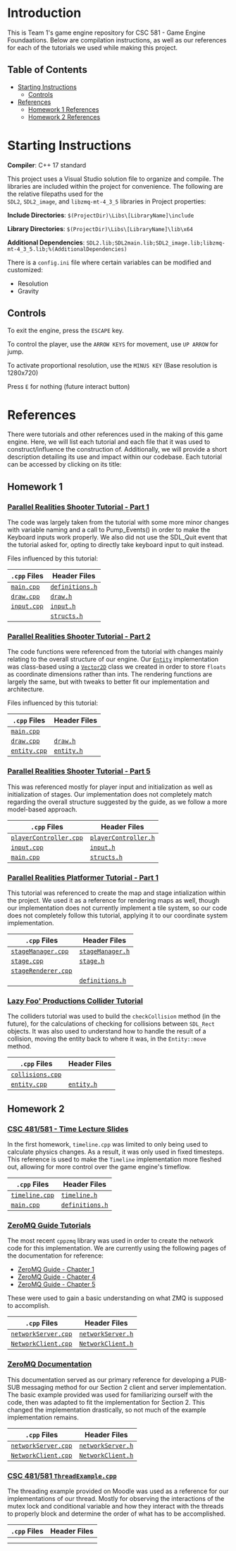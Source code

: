 # Introduction
This is Team 1's game engine repository for CSC 581 - Game Engine Foundaations. Below are 
compilation instructions, as well as our references for each of the tutorials we used while 
making this project.

## Table of Contents

- [Starting Instructions](#starting-instructions)
	- [Controls](#controls)
- [References](#references)
	- [Homework 1 References](#homework-1)
	- [Homework 2 References](#homework-2)

# Starting Instructions

**Compiler**: C++ 17 standard

This project uses a Visual Studio solution file to organize and compile. The libraries are included 
within the project for convenience. The following are the relative filepaths used for the  
`SDL2`, `SDL2_image`, and `libzmq-mt-4_3_5` libraries in Project properties:

**Include Directories**: `$(ProjectDir)\Libs\[LibraryName]\include`

**Library Directories**: `$(ProjectDir)\Libs\[LibraryName]\lib\x64`

**Additional Dependencies**: `SDL2.lib;SDL2main.lib;SDL2_image.lib;libzmq-mt-4_3_5.lib;%(AdditionalDependencies)`

There is a `config.ini` file where certain variables can be modified and customized:
 - Resolution
 - Gravity

## Controls

To exit the engine, press the `ESCAPE` key.

To control the player, use the `ARROW KEYS` for movement, use `UP ARROW` for jump.

To activate proportional resolution, use the `MINUS KEY` (Base resolution is 1280x720)

Press `E` for nothing (future interact button)

# References
There were tutorials and other references used in the making of this game engine. Here, we 
will list each tutorial and each file that it was used to construct/influence the construction of. 
Additionally, we will provide a short description detailing its use and impact within our codebase. 
Each tutorial can be accessed by clicking on its title:

## Homework 1

### [Parallel Realities Shooter Tutorial - Part 1](https://www.parallelrealities.co.uk/tutorials/shooter/shooter1.php)

The code was largely taken from the tutorial with some more minor changes with variable naming
and a call to Pump_Events() in order to make the Keyboard inputs work properly. We also did not
use the SDL_Quit event that the tutorial asked for, opting to directly take keyboard input to
quit instead.

Files influenced by this tutorial:

|        `.cpp` Files        |            Header Files            |
| -------------------------- | ---------------------------------- |
|  [`main.cpp`](./main.cpp)  | [`definitions.h`](./definitions.h) |
|  [`draw.cpp`](./draw.cpp)  |        [`draw.h`](./draw.h)        |
| [`input.cpp`](./input.cpp) |       [`input.h`](./input.h)       |
| | [`structs.h`](./structs.h) |

### [Parallel Realities Shooter Tutorial - Part 2](https://www.parallelrealities.co.uk/tutorials/shooter/shooter2.php)

The code functions were referenced from the tutorial with changes mainly relating to the overall structure
of our engine. Our [`Entity`](./entity.cpp) implementation was class-based using a [`Vector2D`](./vector2D.cpp) 
class we created in order to store `floats` as coordinate dimensions rather than ints. The rendering functions 
are largely the same, but with tweaks to better fit our implementation and architecture.

Files influenced by this tutorial:

|        `.cpp` Files        |            Header Files            |
| -------------------------- | ---------------------------------- |
|  [`main.cpp`](./main.cpp)  |  |
|  [`draw.cpp`](./draw.cpp)  |       [`draw.h`](./draw.h)         |
| [`entity.cpp`](./entity.cpp) | [`entity.h`](./entity.h) |

### [Parallel Realities Shooter Tutorial - Part 5](https://www.parallelrealities.co.uk/tutorials/shooter/shooter5.php)

This was referenced mostly for player input and initialization as well as initialization of stages. Our 
implementation does not completely match regarding the overall structure suggested by the guide, as we follow 
a more model-based approach.

|        `.cpp` Files        |            Header Files            |
| -------------------------- | ---------------------------------- |
| [`playerController.cpp`](./playerController.cpp) | [`playerController.h`](./playerController.h) |
| [`input.cpp`](./input.cpp) | [`input.h`](./input.h) |
| [`main.cpp`](./main.cpp) | [`structs.h`](./structs.h) |

### [Parallel Realities Platformer Tutorial - Part 1](https://www.parallelrealities.co.uk/tutorials/ppp/ppp1.php)

This tutorial was referenced to create the map and stage intialization within the project. We used it as a reference 
for rendering maps as well, though our implementation does not currently implement a tile system, so our code does not 
completely follow this tutorial, applying it to our coordinate system implementation.

|        `.cpp` Files        |            Header Files            |
| -------------------------- | ---------------------------------- |
| [`stageManager.cpp`](./stageManager.cpp) | [`stageManager.h`](./stageManager.h) |
| [`stage.cpp`](./stage.cpp) | [`stage.h`](./stage.h) |
| [`stageRenderer.cpp`](./stageRenderer.cpp) |  |
|  | [`definitions.h`](./definitions.h) |

### [Lazy Foo' Productions Collider Tutorial](https://lazyfoo.net/tutorials/SDL/27_collision_detection/index.php)

The colliders tutorial was used to build the `checkCollision` method (in the future), for the calculations of checking for 
collisions between `SDL_Rect` objects. It was also used to understand how to handle the result of a collision, 
moving the entity back to where it was, in the `Entity::move` method.

|        `.cpp` Files        |            Header Files            |
| -------------------------- | ---------------------------------- |
| [`collisions.cpp`](./collisions.cpp) | |
| [`entity.cpp`](./entity.cpp) | [`entity.h`](./entity.h) |

## Homework 2

### [CSC 481/581 - Time Lecture Slides](https://docs.google.com/presentation/d/1EZ9PFmYsufonouzSsVSzEfTW6dvkegJ7/edit#slide=id.p67)

In the first homework, `timeline.cpp` was limited to only being used to calculate physics changes.
As a result, it was only used in fixed timesteps. This reference is used to make the `Timeline` 
implementation more fleshed out, allowing for more control over the game engine's timeflow.

|        `.cpp` Files        |            Header Files            |
| -------------------------- | ---------------------------------- |
| [`timeline.cpp`](./timeline.cpp) | [`timeline.h`](./timeline.h) |
| [`main.cpp`](./main.cpp) | [`definitions.h`](./definitions.h) |

### [ZeroMQ Guide Tutorials](https://zguide.zeromq.org/docs)

The most recent `cppzmq` library was used in order to create the network code for this implementation.
We are currently using the following pages of the documentation for reference:

- [ZeroMQ Guide - Chapter 1](https://zguide.zeromq.org/docs/chapter1/)
- [ZeroMQ Guide - Chapter 4](https://zguide.zeromq.org/docs/chapter4/)
- [ZeroMQ Guide - Chapter 5](https://zguide.zeromq.org/docs/chapter5/)

These were used to gain a basic understanding on what ZMQ is supposed to accomplish.

|        `.cpp` Files        |            Header Files            |
| -------------------------- | ---------------------------------- |
| [`networkServer.cpp`]() | [`networkServer.h`]() |
| [`NetworkClient.cpp`]() | [`NetworkClient.h`]() |

### [ZeroMQ Documentation](https://zeromq.org/socket-api/?language=cpp&library=cppzmq#publish-subscribe-pattern)

This documentation served as our primary reference for developing a PUB-SUB messaging method 
for our Section 2 client and server implementation. The basic example provided was used for 
familiarizing ourself with the code, then was adapted to fit the implementation for Section 2.
This changed the implementation drastically, so not much of the example implementation remains.

|        `.cpp` Files        |            Header Files            |
| -------------------------- | ---------------------------------- |
| [`networkServer.cpp`]() | [`networkServer.h`]() |
| [`NetworkClient.cpp`]() | [`NetworkClient.h`]() |

### [CSC 481/581 `ThreadExample.cpp`](https://moodle-courses2425.wolfware.ncsu.edu/pluginfile.php/499841/mod_resource/content/4/ThreadExample.cpp)

The threading example provided on Moodle was used as a reference for our implementations of our thread. Mostly 
for observing the interactions of the mutex lock and conditional variable and how they interact with the threads 
to properly block and determine the order of what has to be accomplished.

|        `.cpp` Files        |            Header Files            |
| -------------------------- | ---------------------------------- |
|  |  |
|  |  |
